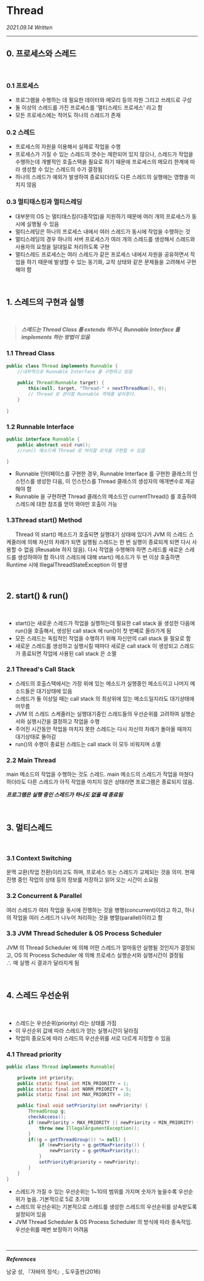 # Thread

*2021.09.14 Written*

---

## 0. 프로세스와 스레드

<br>

### 0.1 프로세스

* 프로그램을 수행하는 데 필요한 데이터와 메모리 등의 자원 그리고 쓰레드로 구성
* 둘 이상의 스레드를 가진 프로세스를 '멀티스레드 프로세스' 라고 함
* 모든 프로세스에는 적어도 하나의 스레드가 존재

### 0.2 스레드

* 프로세스의 자원을 이용해서 실제로 작업을 수행
* 프로세스가 가질 수 있는 스레드의 갯수는 제한되어 있지 않으나, 스레드가 작업을 수행하는데 개별적인 호출스택을 필요로 하기 때문에 프로세스의 메모리 한계에 따라 생성할 수 있는 스레드의 수가 결정됨
* 하나의 스레드가 예외가 발생하여 종료되더라도 다른 스레드의 실행에는 영향을 미치지 않음

### 0.3 멀티태스킹과 멀티스레딩

* 대부분의 OS 는 멀티태스킹(다중작업)을 지원하기 때문에 여러 개의 프로세스가 동시에 실행될 수 있음
* 멀티스레딩은 하나의 프로세스 내에서 여러 스레드가 동시에 작업을 수행하는 것
* 멀티스레딩의 경우 하나의 서버 프로세스가 여러 개의 스레드를 생성해서 스레드와 사용자의 요청을 일대일로 처리하도록 구현
* 멀티스레드 프로세스는 여러 스레드가 같은 프로세스 내에서 자원을 공유하면서 작업을 하기 때문에 발생할 수 있는 동기화, 교착 상태와 같은 문제들을 고려해서 구현해야 함

<br>

## 1. 스레드의 구현과 실행

<br>

>***스레드는 Thread Class 를 extends 하거나, Runnable Interface 를 implements 하는 방법이 있음***

### 1.1 Thread Class

```java
public class Thread implements Runnable {
    //내부적으로 Runnable Interface 를 구현하고 있음
    
    public Thread(Runnable target) {
        this(null, target, "Thread-" + nextThreadNum(), 0);
        // Thread 로 관리할 Runnable 객체를 넣어준다.
    }
    
}
```

### 1.2 Runnable Interface

```java
public interface Runnable {
    public abstract void run();
    //run() 메소드에 Thread 로 처리할 로직을 구현할 수 있음

}
```

* Runnable 인터페이스를 구현한 경우, Runnable Interface 를 구현한 클래스의 인스턴스를 생성한 다음, 이 인스턴스를 Thread 클래스의 생성자의 매개변수로 제공해야 함
* Runnable 을 구현하면 Thread 클래스의 메소드인 currentThread() 를 호출하여 스레드에 대한 참조를 얻어 와야만 호출이 가능

### 1.3Thread start() Method
&nbsp;&nbsp;&nbsp;&nbsp;&nbsp;
Thread 의 start() 메소드가 호출되면 실행대기 상태에 있다가 JVM 의 스레드 스케줄러에 의해 자신의 차례가 되면 실행됨
스레드는 한 번 실행이 종료되게 되면 다시 사용할 수 없음 (Reusable 하지 않음). 다시 작업을 수행해야 하면 스레드를 새로운 스레드를 생성하여야 함
하나의 스레드에 대해 start() 메소드가 두 번 이상 호출하면 Runtime 시에 IllegalThreadStateException 이 발생

<br>

## 2. start() & run()

<br>

* start()는 새로운 스레드가 작업을 실행하는데 필요한 call stack 을 생성한 다음에 run()을 호출해서, 생성된 call stack 에 run()이 첫 번째로 올라가게 됨
* 모든 스레드는 독립적인 작업을 수행하기 위해 자신만의 call stack 을 필요로 함
* 새로운 스레드를 생성하고 실행시킬 때마다 새로운 call stack 이 생성되고 스레드가 종료되면 작업에 사용된 call stack 은 소멸

### 2.1 Thread's Call Stack

* 스레드의 호출스택에서는 가장 위에 있는 메소드가 실행중인 메소드이고 나머지 메소드들은 대기상태에 있음
* 스레드가 둘 이상일 때는 call stack 의 최상위에 있는 메소드일지라도 대기상태에 머무름
* JVM 의 스레드 스케줄러는 실행대기중인 스레드들의 우선순위를 고려하여 실행순서와 실행시간을 결정하고 작업을 수행
* 주어진 시간동안 작업을 마치지 못한 스레드는 다시 자신의 차례가 돌아올 때까지 대기상태로 돌아감
* run()의 수행이 종료된 스레드는 call stack 이 모두 비워지며 소멸

### 2.2 Main Thread

main 메소드의 작업을 수행하는 것도 스레드. main 메소드의 스레드가 작업을 마쳤다 하더라도 다른 스레드가 아직 작업을 마치지 않은 상태라면 프로그램은 종료되지 않음.

***프로그램은 실행 중인 스레드가 하나도 없을 때 종료됨***

<br>

## 3. 멀티스레드

<br>

### 3.1 Context Switching

문맥 교환(작업 전환)이라고도 하며, 프로세스 또는 스레드가 교체되는 것을 의미. 현재 진행 중인 작업의 상태 등의 정보를 저장하고 읽어 오는 시간이 소요됨

### 3.2 Concurrent & Parallel

여러 스레드가 여러 작업을 동시에 진행하는 것을 병행(concurrent)이라고 하고, 하나의 작업을 여러 스레드가 나누어 처리하는 것을 병렬(parallel)이라고 함

### 3.3 JVM Thread Scheduler & OS Process Scheduler

JVM 의 Thread Scheduler 에 의해 어떤 스레드가 얼마동안 실행될 것인지가 결정되고, OS 의 Process Scheduler 에 의해 프로세스 실행순서와 실행시간이 결정됨<br>
∴ 매 실행 시 결과가 달라지게 됨

<br>

## 4. 스레드 우선순위

<br>

* 스레드는 우선순위(priority) 라는 상태를 가짐
* 이 우선순위 값에 따라 스레드가 얻는 실행시간이 달라짐
* 작업의 중요도에 따라 스레드의 우선순위를 서로 다르게 지정할 수 있음

### 4.1 Thread priority

```java
public class Thread implements Runnable{

    private int priority;
    public static final int MIN_PRIORITY = 1;
    public static final int NORM_PRIORITY = 5;
    public static final int MAX_PRIORITY = 10;

    public final void setPriority(int newPriority) {
        ThreadGroup g;
        checkAccess();
        if (newPriority > MAX_PRIORITY || newPriority < MIN_PRIORITY) {
            throw new IllegalArgumentException();
        }
        if((g = getThreadGroup()) != null) {
            if (newPriority > g.getMaxPriority()) {
                newPriority = g.getMaxPriority();
            }
            setPriority0(priority = newPriority);
        }
    }
}
```

* 스레드가 가질 수 있는 우선순위는 1~10의 범위를 가지며 숫자가 높을수록 우선순위가 높음. 기본적으로 5로 초기화
* 스레드의 우선순위는 기본적으로 스레드를 생성한 스레드의 우선순위를 상속받도록 설정되어 있음
* JVM Thread Scheduler & OS Process Scheduler 의 방식에 따라 종속적임. 우선순위를 매번 보장하기 어려움

<br>

---

***References***

남궁 성, 『자바의 정석』, 도우출판(2016)
